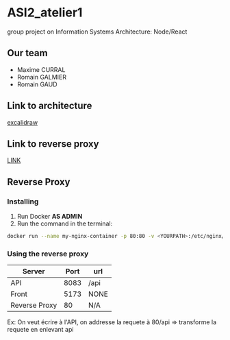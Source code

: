 # ASI2_atelier1
group project on Information Systems Architecture: Node/React

## Our team
- Maxime CURRAL
- Romain GALMIER
- Romain GAUD

## Link to architecture
[excalidraw](https://excalidraw.com/#room=274d475053e323c93b8d,owSvJtYYFefMiG_yu0wSpw)

## Link to reverse proxy 

[LINK](https://prod.e-campus.cpe.fr/mod/page/view.php?id=33598)

## Reverse Proxy

### Installing

1. Run Docker **AS ADMIN**
2. Run the command in the terminal:
```bash
docker run --name my-nginx-container -p 80:80 -v <YOURPATH>:/etc/nginx/nginx.conf:ro -d nginx
```

### Using the reverse proxy

|Server|Port|url|
|------------------|---|-|
|API|8083|/api|
|Front|5173|NONE|
|Reverse Proxy|80|N/A|

Ex: On veut écrire à l'API, on addresse la requete à 80/api => transforme la requete en enlevant api



